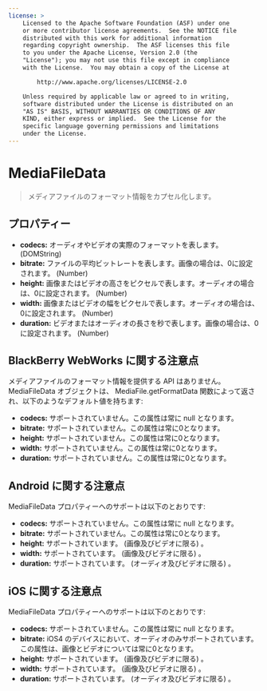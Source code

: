 ```yaml
---
license: >
    Licensed to the Apache Software Foundation (ASF) under one
    or more contributor license agreements.  See the NOTICE file
    distributed with this work for additional information
    regarding copyright ownership.  The ASF licenses this file
    to you under the Apache License, Version 2.0 (the
    "License"); you may not use this file except in compliance
    with the License.  You may obtain a copy of the License at

        http://www.apache.org/licenses/LICENSE-2.0

    Unless required by applicable law or agreed to in writing,
    software distributed under the License is distributed on an
    "AS IS" BASIS, WITHOUT WARRANTIES OR CONDITIONS OF ANY
    KIND, either express or implied.  See the License for the
    specific language governing permissions and limitations
    under the License.
---
```


MediaFileData
=============

> メディアファイルのフォーマット情報をカプセル化します。

プロパティー
----------

- __codecs:__ オーディオやビデオの実際のフォーマットを表します。 (DOMString)
- __bitrate:__ ファイルの平均ビットレートを表します。画像の場合は、0に設定されます。 (Number)
- __height:__ 画像またはビデオの高さをピクセルで表します。オーディオの場合は、0に設定されます。 (Number)
- __width:__ 画像またはビデオの幅をピクセルで表します。オーディオの場合は、0に設定されます。 (Number)
- __duration:__ ビデオまたはオーディオの長さを秒で表します。画像の場合は、0に設定されます。 (Number)

BlackBerry WebWorks に関する注意点
--------------------------
メディアファイルのフォーマット情報を提供する API はありません。 MediaFileData オブジェクトは、 MediaFile.getFormatData 関数によって返され、以下のようなデフォルト値を持ちます:

- __codecs:__ サポートされていません。この属性は常に null となります。
- __bitrate:__ サポートされていません。この属性は常に0となります。
- __height:__ サポートされていません。この属性は常に0となります。
- __width:__ サポートされていません。この属性は常に0となります。
- __duration:__ サポートされていません。この属性は常に0となります。

Android に関する注意点
--------------
MediaFileData プロパティーへのサポートは以下のとおりです:

- __codecs:__ サポートされていません。この属性は常に null となります。
- __bitrate:__ サポートされていません。この属性は常に0となります。
- __height:__ サポートされています。 (画像及びビデオに限る) 。
- __width:__ サポートされています。 (画像及びビデオに限る) 。
- __duration:__ サポートされています。 (オーディオ及びビデオに限る) 。

iOS に関する注意点
----------
MediaFileData プロパティーへのサポートは以下のとおりです:

- __codecs:__ サポートされていません。この属性は常に null となります。
- __bitrate:__ iOS4 のデバイスにおいて、オーディオのみサポートされています。この属性は、画像とビデオについては常に0となります。
- __height:__ サポートされています。 (画像及びビデオに限る) 。
- __width:__ サポートされています。 (画像及びビデオに限る) 。
- __duration:__ サポートされています。 (オーディオ及びビデオに限る) 。
